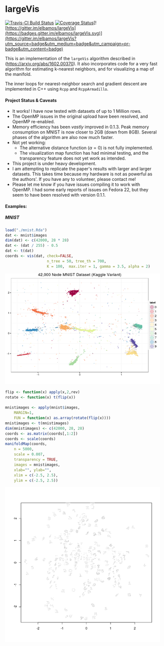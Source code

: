 largeVis
================

[![Travis-CI Build Status](https://travis-ci.org/elbamos/largeVis.svg?branch=master)](https://travis-ci.org/elbamos/largeVis) [![Coverage Status](https://img.shields.io/codecov/c/github/elbamos/largeVis/master.svg)](https://codecov.io/github/elbamos/largeVis?branch=master)[![https://gitter.im/elbamos/largeVis](https://badges.gitter.im/elbamos/largeVis.svg)](https://gitter.im/elbamos/largeVis?utm_source=badge&utm_medium=badge&utm_campaign=pr-badge&utm_content=badge)

This is an implementation of the `largeVis` algorithm described in (<https://arxiv.org/abs/1602.00370>). It also incorporates code for a very fast algorithm for estimating k-nearest neighbors, and for visualizing a map of the manifold.

The inner loops for nearest-neighbor search and gradient descent are implemented in C++ using `Rcpp` and `RcppArmadillo`.

#### Project Status & Caveats

-   It works! I have now tested with datasets of up to 1 Million rows.
-   The OpenMP issues in the original upload have been resolved, and OpenMP re-enabled.
-   Memory efficiency has been *vastly* improved in 0.1.3. Peak memory consumption on MNIST is now closer to 2GB (down from 8GB). Several phases of the algorithm are also now much faster.
-   Not yet working:
    -   The alternative distance function (*α* = 0) is not fully implemented.
    -   The visualization map function has had minimal testing, and the transparency feature does not yet work as intended.
-   This project is under heavy development.
-   I am attempting to replicate the paper's results with larger and larger datasets. This takes time because my hardware is not as powerful as the authors'. If you have any to volunteer, please contact me!
-   Please let me know if you have issues compiling it to work with OpenMP. I had some early reports of issues on Fedora 22, but they seem to have been resolved with version 0.1.1.

#### Examples:

##### MNIST

``` r
load("./mnist.Rda")
dat <- mnist$images
dim(dat) <- c(42000, 28 * 28)
dat <- (dat / 255) - 0.5
dat <- t(dat)
coords <- vis(dat, check=FALSE,
                   n_tree = 50, tree_th = 700,
                   K = 100,  max.iter = 1, gamma = 3.5, alpha = 2)
```

![](README_files/figure-markdown_github/drawmnist-1.png)

``` r
flip <- function(x) apply(x,2,rev)
rotate <- function(x) t(flip(x))

mnistimages <- apply(mnist$images,
    MARGIN=1,
    FUN = function(x) as.array(rotate(flip(x))))
mnistimages <- t(mnistimages)
dim(mnistimages) <- c(42000, 28, 28)
coords <- as.matrix(coords[,1:2])
coords <- scale(coords)
manifoldMap(coords,
    n = 5000,
    scale = 0.007,
    transparency = TRUE,
    images = mnistimages,
    xlab="", ylab="",
    xlim = c(-2.5, 2.5), 
    ylim = c(-2.5, 2.5))
```

![](README_files/figure-markdown_github/mnistvis-1.png)
